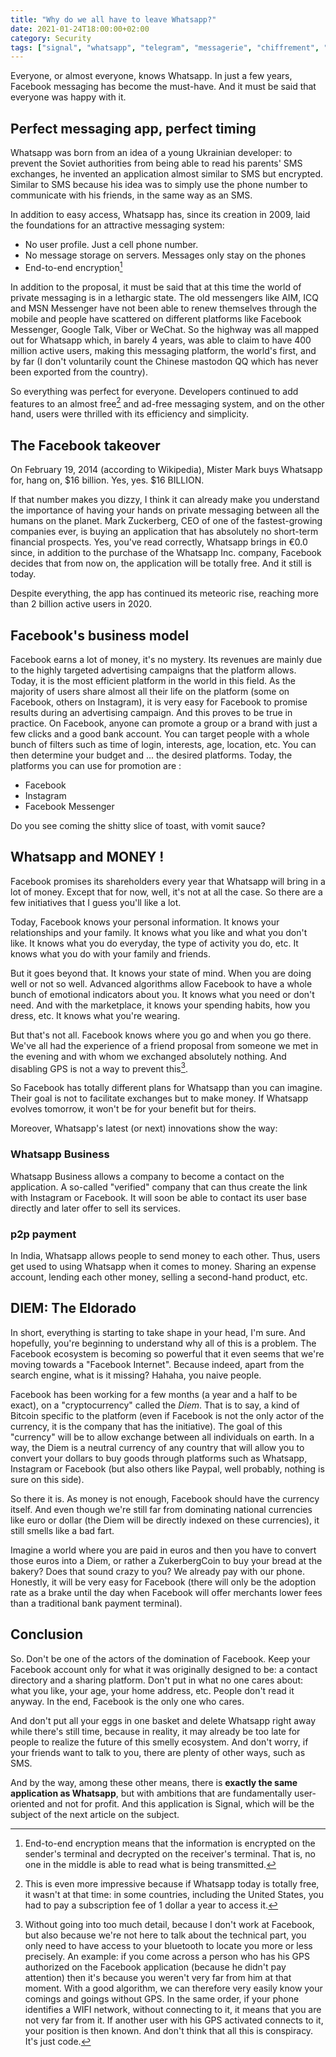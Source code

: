 ```yaml
---
title: "Why do we all have to leave Whatsapp?"
date: 2021-01-24T18:00:00+02:00
category: Security
tags: ["signal", "whatsapp", "telegram", "messagerie", "chiffrement", "monopole", "internet"]
---
```


Everyone, or almost everyone, knows Whatsapp. In just a few years, Facebook messaging has become the must-have. And it must be said that everyone was happy with it.

## Perfect messaging app, perfect timing

Whatsapp was born from an idea of a young Ukrainian developer: to prevent the Soviet authorities from being able to read his parents' SMS exchanges, he invented an application almost similar to SMS but encrypted. Similar to SMS because his idea was to simply use the phone number to communicate with his friends, in the same way as an SMS.

In addition to easy access, Whatsapp has, since its creation in 2009, laid the foundations for an attractive messaging system:

- No user profile. Just a cell phone number.
- No message storage on servers. Messages only stay on the phones
- End-to-end encryption[^1]

In addition to the proposal, it must be said that at this time the world of private messaging is in a lethargic state. The old messengers like AIM, ICQ and MSN Messenger have not been able to renew themselves through the mobile and people have scattered on different platforms like Facebook Messenger, Google Talk, Viber or WeChat.
So the highway was all mapped out for Whatsapp which, in barely 4 years, was able to claim to have 400 million active users, making this messaging platform, the world's first, and by far (I don't voluntarily count the Chinese mastodon QQ which has never been exported from the country).

So everything was perfect for everyone. Developers continued to add features to an almost free[^2] and ad-free messaging system, and on the other hand, users were thrilled with its efficiency and simplicity.

## The Facebook takeover

On February 19, 2014 (according to Wikipedia), Mister Mark buys Whatsapp for, hang on, $16 billion. Yes, yes. $16 BILLION.

If that number makes you dizzy, I think it can already make you understand the importance of having your hands on private messaging between all the humans on the planet. Mark Zuckerberg, CEO of one of the fastest-growing companies ever, is buying an application that has absolutely no short-term financial prospects. Yes, you've read correctly, Whatsapp brings in €0.0 since, in addition to the purchase of the Whatsapp Inc. company, Facebook decides that from now on, the application will be totally free. And it still is today.

Despite everything, the app has continued its meteoric rise, reaching more than 2 billion active users in 2020.

## Facebook's business model

Facebook earns a lot of money, it's no mystery. Its revenues are mainly due to the highly targeted advertising campaigns that the platform allows. Today, it is the most efficient platform in the world in this field. As the majority of users share almost all their life on the platform (some on Facebook, others on Instagram), it is very easy for Facebook to promise results during an advertising campaign. And this proves to be true in practice. On Facebook, anyone can promote a group or a brand with just a few clicks and a good bank account. You can target people with a whole bunch of filters such as time of login, interests, age, location, etc. You can then determine your budget and ... the desired platforms.
Today, the platforms you can use for promotion are :

-	Facebook
-	Instagram
-	Facebook Messenger

Do you see coming the shitty slice of toast, with vomit sauce?

## Whatsapp and MONEY !

Facebook promises its shareholders every year that Whatsapp will bring in a lot of money. Except that for now, well, it's not at all the case. So there are a few initiatives that I guess you'll like a lot.

Today, Facebook knows your personal information. It knows your relationships and your family. It knows what you like and what you don't like. It knows what you do everyday, the type of activity you do, etc. It knows what you do with your family and friends.

But it goes beyond that. It knows your state of mind. When you are doing well or not so well. Advanced algorithms allow Facebook to have a whole bunch of emotional indicators about you. It knows what you need or don't need. And with the marketplace, it knows your spending habits, how you dress, etc. It knows what you're wearing.

But that's not all. Facebook knows where you go and when you go there. We've all had the experience of a friend proposal from someone we met in the evening and with whom we exchanged absolutely nothing. And disabling GPS is not a way to prevent this[^3].

So Facebook has totally different plans for Whatsapp than you can imagine. Their goal is not to facilitate exchanges but to make money. If Whatsapp evolves tomorrow, it won't be for your benefit but for theirs.

Moreover, Whatsapp's latest (or next) innovations show the way:

### Whatsapp Business

Whatsapp Business allows a company to become a contact on the application. A so-called "verified" company that can thus create the link with Instagram or Facebook. It will soon be able to contact its user base directly and later offer to sell its services.

### p2p payment

In India, Whatsapp allows people to send money to each other. Thus, users get used to using Whatsapp when it comes to money. Sharing an expense account, lending each other money, selling a second-hand product, etc.

## DIEM: The Eldorado

In short, everything is starting to take shape in your head, I'm sure. And hopefully, you're beginning to understand why all of this is a problem. The Facebook ecosystem is becoming so powerful that it even seems that we're moving towards a "Facebook Internet". Because indeed, apart from the search engine, what is it missing? Hahaha, you naive people.

Facebook has been working for a few months (a year and a half to be exact), on a "cryptocurrency" called the *Diem*. That is to say, a kind of Bitcoin specific to the platform (even if Facebook is not the only actor of the currency, it is the company that has the initiative). The goal of this "currency" will be to allow exchange between all individuals on earth. In a way, the Diem is a neutral currency of any country that will allow you to convert your dollars to buy goods through platforms such as Whatsapp, Instagram or Facebook (but also others like Paypal, well probably, nothing is sure on this side).

So there it is. As money is not enough, Facebook should have the currency itself. And even though we're still far from dominating national currencies like euro or dollar (the Diem will be directly indexed on these currencies), it still smells like a bad fart.

Imagine a world where you are paid in euros and then you have to convert those euros into a Diem, or rather a ZukerbergCoin to buy your bread at the bakery? Does that sound crazy to you? We already pay with our phone. Honestly, it will be very easy for Facebook (there will only be the adoption rate as a brake until the day when Facebook will offer merchants lower fees than a traditional bank payment terminal).

## Conclusion

So. Don't be one of the actors of the domination of Facebook. Keep your Facebook account only for what it was originally designed to be: a contact directory and a sharing platform. Don't put in what no one cares about: what you like, your age, your home address, etc. People don't read it anyway. In the end, Facebook is the only one who cares.

And don't put all your eggs in one basket and delete Whatsapp right away while there's still time, because in reality, it may already be too late for people to realize the future of this smelly ecosystem. And don't worry, if your friends want to talk to you, there are plenty of other ways, such as SMS.

And by the way, among these other means, there is **exactly the same application as Whatsapp**, but with ambitions that are fundamentally user-oriented and not for profit. And this application is Signal, which will be the subject of the next article on the subject.

[^1]: End-to-end encryption means that the information is encrypted on the sender's terminal and decrypted on the receiver's terminal. That is, no one in the middle is able to read what is being transmitted.

[^2]: This is even more impressive because if Whatsapp today is totally free, it wasn't at that time: in some countries, including the United States, you had to pay a subscription fee of 1 dollar a year to access it.

[^3]: Without going into too much detail, because I don't work at Facebook, but also because we're not here to talk about the technical part, you only need to have access to your bluetooth to locate you more or less precisely. An example: if you come across a person who has his GPS authorized on the Facebook application (because he didn't pay attention) then it's because you weren't very far from him at that moment. With a good algorithm, we can therefore very easily know your comings and goings without GPS. In the same order, if your phone identifies a WIFI network, without connecting to it, it means that you are not very far from it. If another user with his GPS activated connects to it, your position is then known. And don't think that all this is conspiracy. It's just code.